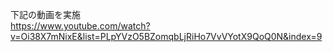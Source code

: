 下記の動画を実施<br>
https://www.youtube.com/watch?v=Oi38X7mNixE&list=PLpYVzO5BZomqbLjRiHo7VvVYotX9QoQ0N&index=9
